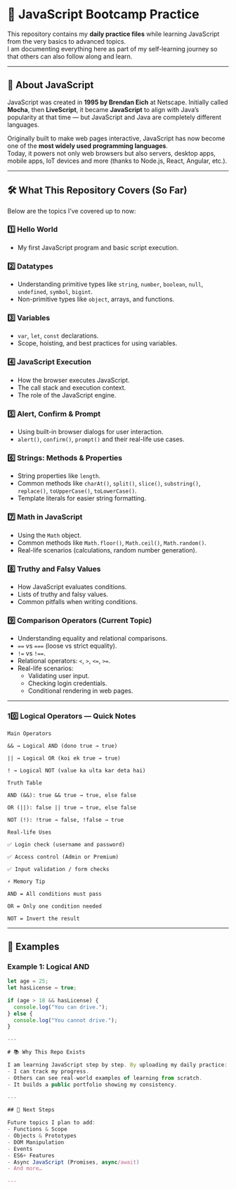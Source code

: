 # 🚀 JavaScript Bootcamp Practice  

This repository contains my **daily practice files** while learning JavaScript from the very basics to advanced topics.  
I am documenting everything here as part of my self-learning journey so that others can also follow along and learn.

---

## 📜 About JavaScript  

JavaScript was created in **1995 by Brendan Eich** at Netscape. Initially called **Mocha**, then **LiveScript**, it became **JavaScript** to align with Java’s popularity at that time — but JavaScript and Java are completely different languages.  

Originally built to make web pages interactive, JavaScript has now become one of the **most widely used programming languages**.  
Today, it powers not only web browsers but also servers, desktop apps, mobile apps, IoT devices and more (thanks to Node.js, React, Angular, etc.).

---

## 🛠️ What This Repository Covers (So Far)  

Below are the topics I’ve covered up to now:

### 1️⃣ **Hello World**  
- My first JavaScript program and basic script execution.

### 2️⃣ **Datatypes**  
- Understanding primitive types like `string`, `number`, `boolean`, `null`, `undefined`, `symbol`, `bigint`.  
- Non-primitive types like `object`, arrays, and functions.

### 3️⃣ **Variables**  
- `var`, `let`, `const` declarations.  
- Scope, hoisting, and best practices for using variables.

### 4️⃣ **JavaScript Execution**  
- How the browser executes JavaScript.  
- The call stack and execution context.  
- The role of the JavaScript engine.

### 5️⃣ **Alert, Confirm & Prompt**  
- Using built-in browser dialogs for user interaction.  
- `alert()`, `confirm()`, `prompt()` and their real-life use cases.

### 6️⃣ **Strings: Methods & Properties**  
- String properties like `length`.  
- Common methods like `charAt()`, `split()`, `slice()`, `substring()`, `replace()`, `toUpperCase()`, `toLowerCase()`.  
- Template literals for easier string formatting.

### 7️⃣ **Math in JavaScript**  
- Using the `Math` object.  
- Common methods like `Math.floor()`, `Math.ceil()`, `Math.random()`.  
- Real-life scenarios (calculations, random number generation).

### 8️⃣ **Truthy and Falsy Values**  
- How JavaScript evaluates conditions.  
- Lists of truthy and falsy values.  
- Common pitfalls when writing conditions.

### 9️⃣ **Comparison Operators** (Current Topic)  
- Understanding equality and relational comparisons.  
- `==` vs `===` (loose vs strict equality).  
- `!=` vs `!==`.  
- Relational operators: `<`, `>`, `<=`, `>=`.  
- Real-life scenarios:
  - Validating user input.
  - Checking login credentials.
  - Conditional rendering in web pages.

---

### 10️⃣ Logical Operators — Quick Notes

    Main Operators

    && → Logical AND (dono true → true)

    || → Logical OR (koi ek true → true)

    ! → Logical NOT (value ka ulta kar deta hai)

    Truth Table

    AND (&&): true && true → true, else false

    OR (||): false || true → true, else false

    NOT (!): !true → false, !false → true

    Real-life Uses

    ✅ Login check (username and password)

    ✅ Access control (Admin or Premium)

    ✅ Input validation / form checks

    ⚡ Memory Tip

    AND = All conditions must pass

    OR = Only one condition needed

    NOT = Invert the result

---

## 🔹 Examples

### Example 1: Logical AND
```javascript
let age = 25;
let hasLicense = true;

if (age > 18 && hasLicense) {
  console.log("You can drive.");
} else {
  console.log("You cannot drive.");
}

---

# 📚 Why This Repo Exists  

I am learning JavaScript step by step. By uploading my daily practice:
- I can track my progress.
- Others can see real-world examples of learning from scratch.
- It builds a public portfolio showing my consistency.

---

## 🚀 Next Steps  

Future topics I plan to add:
- Functions & Scope
- Objects & Prototypes
- DOM Manipulation
- Events
- ES6+ Features
- Async JavaScript (Promises, async/await)
- And more…

---